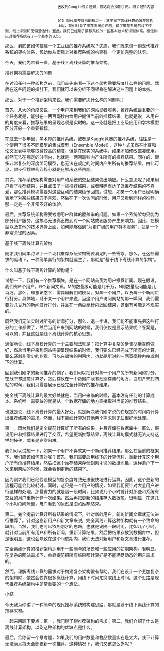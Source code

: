 
                            
                            因收到Google相关通知，网站将会择期关闭。相关通知内容
                            
                            
                            073 现代推荐架构剖析之一：基于线下离线计算的推荐架构
                            上周，我们讨论了推荐系统的评测，聊了推荐系统的线下评测、线上评测和无偏差估计。至此，我们已经聊了推荐系统的一些基本技术和评测体系，相信你已对推荐系统有了一个基本的认识。

那么，到底该如何搭建一个工业级的推荐系统呢？这周，我们就来谈一谈现代推荐系统的架构体系，帮助你从宏观上对推荐系统的构建有一个更加完整的认识。

今天，我们先来看一看，基于线下离线计算的推荐架构。

推荐架构需要解决的问题

在讨论任何一种架构之前，我们首先来看一下这个架构需要解决什么样的问题。然后在这些问题的指引下，我们就可以来分析不同架构在解决这些问题上的优劣。

那么，对于一个推荐架构来说，我们需要解决什么样的问题呢？

首先，从大的角度来说，一个用户来到我们的网站或者服务，推荐系统最重要的一个任务就是，能够在一两百毫秒内给用户提供当前的推荐结果。也就是说，从用户的角度来看，推荐结果的呈现必须是实时的。这一条就是把工业级应用和学术模型区分开的一个重要指标。

在过去十多年里，学术界的推荐系统，或者是Kaggle竞赛的推荐系统，往往是一个使用了很多不同模型的集成模型（Ensemble Model），这种方式虽然在比赛和论文发表中能够取得较高的精度，但是在现实的系统中，如果不加修改直接使用，必然无法在规定的时间内，也就是一两百毫秒内产生所有的推荐结果。同样的，很多非常复杂的深度学习模型，也无法在规定的时间内产生所有的推荐结果。由此可见，很多推荐架构的核心就是在解决这些问题。

其次，推荐系统架构需要对用户和系统的交互结果做出响应。什么意思呢？如果用户看了推荐结果，并且点击了一些推荐结果，或者明确表达了对推荐结果的不喜爱，那么推荐模块需要对这些互动的结果给予回馈。试想，如果一个用户已经明确表示了对某些结果的不喜欢，然后在下一次访问的时候，用户又看到同样的推荐，那一定是一个非常不好的体验。

最后，推荐系统架构需要考虑用户群体的覆盖率的问题。如果一个系统架构只能为部分用户服务，这想必无法真正做到对一个网站或者服务产生影响力。因此，在模型以及其他的技术选择上面，如何能够做到“为更广阔的用户群体服务”，就是一个非常关键的因素。

基于线下离线计算的架构

刚才我们简单讨论了一个现代推荐系统架构需要满足的一些需求。那么，在这些需求的驱动下，一种简单易行的架构就诞生了，那就是“基于线下离线计算的架构”。

什么叫基于线下离线计算的架构呢？

试想一下，我们有一个推荐模块，是在一个网站首页为用户推荐新闻。现在假设，我们有M个用户，N个新闻文章。M的数量级可能是几千万，N的数量级可能是几百万。那么，理想状态下，需要用我们的模型，对每一个用户，以及每一个新闻进行打分。具体地，对于某一个用户来说，当这个用户访问网站的那一瞬间，我们需要对几百万的新闻进行打分，并且在一两百毫秒内返回结果，这很有可能是不现实的。

既然我们无法实时对所有的新闻打分，那么，退一步讲，我们能不能事先把这些打分的工作都做了，然后当用户来到网站的时候，我们仅仅是显示结果呢？答案是，可以的，并且这就是线下离线计算的核心思想。

通俗地说，线下离线计算的一个主要想法就是：把计算中复杂的步骤尽量提前做好，然后当用户来到网站需要呈现结果的时候，我们要么已经完成了所有的计算，要么还剩非常少的步骤，可以在很快的时间内，也就是所说的一两百毫秒内完成剩下的计算。

回到我们刚才的新闻推荐的例子。我们可以把针对每一个用户的所有新闻的打分，在线下都提前计算好，然后存放在一个数据库或者数据存储的地方，当用户来到网站的时候，我们只需要展示已经完全计算好的推荐结果。

完全线下离线计算的最大好处就是，当用户来临的时候，基本没有任何的计算成本。系统唯一需要做的就是从一个数据存储的地方直接取得当前的推荐结果。

也就是说，线下离线计算的最大好处，就是解决我们刚才说的在规定的时间内计算出推荐结果的需求。然而，线下离线计算对其他两个需求则无法很好地处理。

第一，因为我们是完全提前计算好了所有的结果，并且存储在数据库中。那么，假设用户和推荐结果进行了交互，希望更新推荐结果，离线计算的模式就无法支持这样的操作，或者是非常困难。

我们可以试想一下，如果一个用户不喜欢某一个新闻推荐结果，那么在当前的框架下，我们应该如何应对呢？首先，我们需要启用线下的计算流程，重新计算这个用户所有的推荐结果，然后把这个推荐结果存储到刚才说的数据库里，这样用户下一次来到网站的时候，就会看到更新的结果了。

因为刚才我们已经假设模型的复杂度导致无法很快地进行运算，因此，这个更新的流程可能会比较耗时。同时，这只是一个用户的情况，如果我们要针对大量用户进行这样的处理，那最省力的就是隔一段时间，比如说几个小时就针对那些和系统有交互的用户重新计算一次结果，然后再把更新的结果存入数据库。很明显，在这几个小时的间隙里，用户看到的依然是旧的推荐结果。

第二，完全提前计算好所有结果的情况下，针对新的用户，新的新闻文章就无法进行推荐了。针对这些新用户和新文章来说，完全离线计算这种架构就有一个致命的缺陷。当然，我们也可以依照刚才的思路，也就是说隔一段时间，比如几个小时，就针对当前所有用户和所有新闻，重新计算结果，然后把结果存放到数据库中，但是很明显，这也会导致在这个间歇期内，我们无法对新用户和新文章进行推荐。

完全离线计算的推荐架构适用于一些简单的场景和一些应用的初期架构。很明显，在复杂的网站需求下，单靠提前把所有结果都计算好是不能满足动态的用户需求的。

然而，理解离线计算的需求对于构建复杂架构很有帮助。我们在设计一个更加复杂的架构时，依然会依靠很多离线计算，用线下时间来换取线上时间。这个思路是现代推荐系统架构中非常重要的一个想法。

小结

今天我为你讲了一种简单的现代推荐系统的构建思路，那就是基于线下离线计算的推荐架构。

一起来回顾下要点：第一，我们聊了聊推荐架构的需求；第二，我们介绍了什么是离线计算架构，以及这种架构的优缺点是什么。

最后，给你留一个思考题，如果我们的用户数量和物品数量实在是太大，线下计算无法满足每天全部更新一次推荐，这种情况下，我们又该怎么办呢？

                        
                        
                            